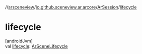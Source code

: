 //[arsceneview](../../../index.md)/[io.github.sceneview.ar.arcore](../index.md)/[ArSession](index.md)/[lifecycle](lifecycle.md)

# lifecycle

[androidJvm]\
val [lifecycle](lifecycle.md): [ArSceneLifecycle](../../io.github.sceneview.ar/-ar-scene-lifecycle/index.md)
